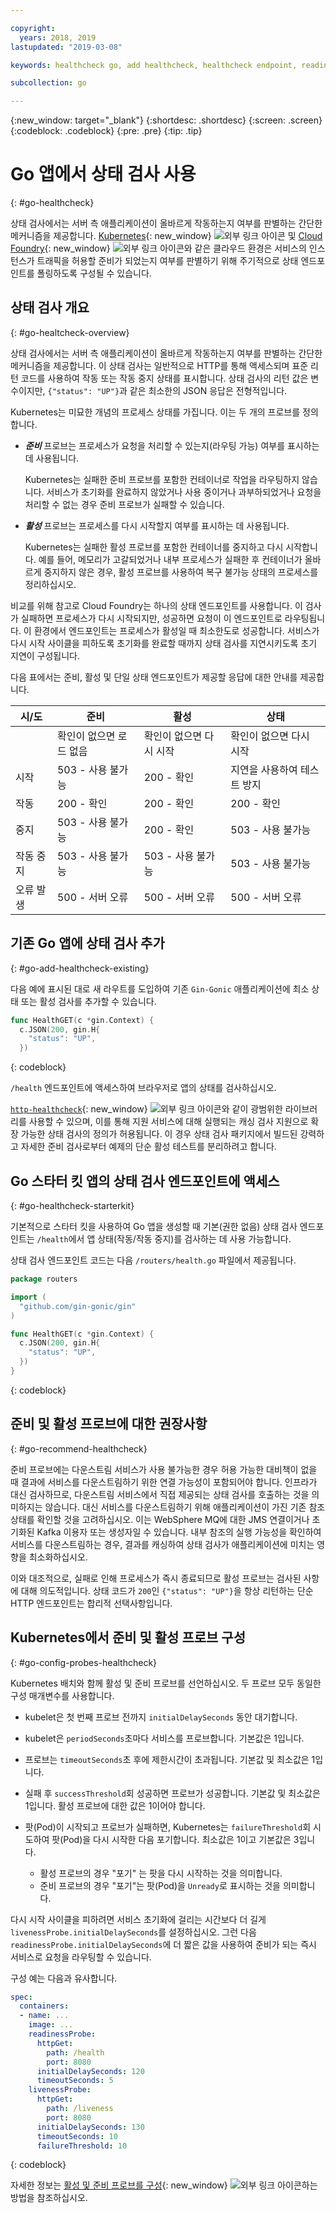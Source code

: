 ```yaml
---

copyright:
  years: 2018, 2019
lastupdated: "2019-03-08"

keywords: healthcheck go, add healthcheck, healthcheck endpoint, readiness go, liveness go, endpoint go, probes go

subcollection: go

---
```


{:new_window: target="_blank"}
{:shortdesc: .shortdesc}
{:screen: .screen}
{:codeblock: .codeblock}
{:pre: .pre}
{:tip: .tip}

# Go 앱에서 상태 검사 사용
{: #go-healthcheck}

상태 검사에서는 서버 측 애플리케이션이 올바르게 작동하는지 여부를 판별하는 간단한 메커니즘을 제공합니다. [Kubernetes](https://www.ibm.com/cloud/container-service){: new_window} ![외부 링크 아이콘](../icons/launch-glyph.svg "외부 링크 아이콘") 및 [Cloud Foundry](https://www.ibm.com/cloud/cloud-foundry){: new_window} ![외부 링크 아이콘](../icons/launch-glyph.svg "외부 링크 아이콘")와 같은 클라우드 환경은 서비스의 인스턴스가 트래픽을 허용할 준비가 되었는지 여부를 판별하기 위해 주기적으로 상태 엔드포인트를 폴링하도록 구성될 수 있습니다.

## 상태 검사 개요
{: #go-healtcheck-overview}

상태 검사에서는 서버 측 애플리케이션이 올바르게 작동하는지 여부를 판별하는 간단한 메커니즘을 제공합니다. 이 상태 검사는 일반적으로 HTTP를 통해 액세스되며 표준 리턴 코드를 사용하여 작동 또는 작동 중지 상태를 표시합니다. 상태 검사의 리턴 값은 변수이지만, `{"status": "UP"}`과 같은 최소한의 JSON 응답은 전형적입니다.

Kubernetes는 미묘한 개념의 프로세스 상태를 가집니다. 이는 두 개의 프로브를 정의합니다.

- _**준비**_ 프로브는 프로세스가 요청을 처리할 수 있는지(라우팅 가능) 여부를 표시하는 데 사용됩니다.

  Kubernetes는 실패한 준비 프로브를 포함한 컨테이너로 작업을 라우팅하지 않습니다. 서비스가 초기화를 완료하지 않았거나 사용 중이거나 과부하되었거나 요청을 처리할 수 없는 경우 준비 프로브가 실패할 수 있습니다.

- _**활성**_ 프로브는 프로세스를 다시 시작할지 여부를 표시하는 데 사용됩니다.

  Kubernetes는 실패한 활성 프로브를 포함한 컨테이너를 중지하고 다시 시작합니다. 예를 들어, 메모리가 고갈되었거나 내부 프로세스가 실패한 후 컨테이너가 올바르게 중지하지 않은 경우, 활성 프로브를 사용하여 복구 불가능 상태의 프로세스를 정리하십시오.

비교를 위해 참고로 Cloud Foundry는 하나의 상태 엔드포인트를 사용합니다. 이 검사가 실패하면 프로세스가 다시 시작되지만, 성공하면 요청이 이 엔드포인트로 라우팅됩니다. 이 환경에서 엔드포인트는 프로세스가 활성일 때 최소한도로 성공합니다. 서비스가 다시 시작 사이클을 피하도록 초기화를 완료할 때까지 상태 검사를 지연시키도록 초기 지연이 구성됩니다.

다음 표에서는 준비, 활성 및 단일 상태 엔드포인트가 제공할 응답에 대한 안내를 제공합니다.

|시/도    | 준비                   | 활성                   | 상태                    |
|----------|-----------------------------|----------------------------|---------------------------|
|          | 확인이 없으면 로드 없음       | 확인이 없으면 다시 시작      | 확인이 없으면 다시 시작     |
| 시작 | 503 - 사용 불가능           | 200 - 확인                   |지연을 사용하여 테스트 방지   |
| 작동       | 200 - 확인                    | 200 - 확인                   | 200 - 확인                  |
| 중지 | 503 - 사용 불가능           | 200 - 확인                   | 503 - 사용 불가능         |
|작동 중지     | 503 - 사용 불가능           | 503 - 사용 불가능          | 503 - 사용 불가능         |
|오류 발생  | 500 - 서버 오류          | 500 - 서버 오류         | 500 - 서버 오류        |

## 기존 Go 앱에 상태 검사 추가
{: #go-add-healthcheck-existing}

다음 예에 표시된 대로 새 라우트를 도입하여 기존 `Gin-Gonic` 애플리케이션에 최소 상태 또는 활성 검사를 추가할 수 있습니다.
```go
func HealthGET(c *gin.Context) {
  c.JSON(200, gin.H{
    "status": "UP",
  })
```
{: codeblock}

`/health` 엔드포인트에 액세스하여 브라우저로 앱의 상태를 검사하십시오.

[`http-healthcheck`](https://github.com/robzienert/http-healthcheck){: new_window} ![외부 링크 아이콘](../icons/launch-glyph.svg "외부 링크 아이콘")와 같이 광범위한 라이브러리를 사용할 수 있으며, 이를 통해 지원 서비스에 대해 실행되는 캐싱 검사 지원으로 확장 가능한 상태 검사의 정의가 허용됩니다. 이 경우 상태 검사 패키지에서 빌드된 강력하고 자세한 준비 검사로부터 예제의 단순 활성 테스트를 분리하려고 합니다.

## Go 스타터 킷 앱의 상태 검사 엔드포인트에 액세스
{: #go-healthcheck-starterkit}

기본적으로 스타터 킷을 사용하여 Go 앱을 생성할 때
기본(권한 없음) 상태 검사 엔드포인트는 `/health`에서 앱 상태(작동/작동 중지)를 검사하는 데 사용 가능합니다.

상태 검사 엔드포인트 코드는 다음 `/routers/health.go` 파일에서 제공됩니다.
```go
package routers

import (
  "github.com/gin-gonic/gin"
)

func HealthGET(c *gin.Context) {
  c.JSON(200, gin.H{
    "status": "UP",
  })
}
```
{: codeblock}

## 준비 및 활성 프로브에 대한 권장사항
{: #go-recommend-healthcheck}

준비 프로브에는 다운스트림 서비스가 사용 불가능한 경우 허용 가능한 대비책이 없을 때 결과에 서비스를 다운스트림하기 위한 연결 가능성이 포함되어야 합니다. 인프라가 대신 검사하므로, 다운스트림 서비스에서 직접 제공되는 상태 검사를 호출하는 것을 의미하지는 않습니다. 대신 서비스를 다운스트림하기 위해 애플리케이션이 가진 기존 참조 상태를 확인할 것을 고려하십시오. 이는 WebSphere MQ에 대한 JMS 연결이거나 초기화된 Kafka 이용자 또는 생성자일 수 있습니다. 내부 참조의 실행 가능성을 확인하여 서비스를 다운스트림하는 경우, 결과를 캐싱하여 상태 검사가 애플리케이션에 미치는 영향을 최소화하십시오.

이와 대조적으로, 실패로 인해 프로세스가 즉시 종료되므로 활성 프로브는 검사된 사항에 대해 의도적입니다. 상태 코드가 `200`인 `{"status": "UP"}`을 항상 리턴하는 단순 HTTP 엔드포인트는 합리적 선택사항입니다.

## Kubernetes에서 준비 및 활성 프로브 구성
{: #go-config-probes-healthcheck}

Kubernetes 배치와 함께 활성 및 준비 프로브를 선언하십시오. 두 프로브 모두 동일한 구성 매개변수를 사용합니다.

* kubelet은 첫 번째 프로브 전까지 `initialDelaySeconds` 동안 대기합니다.

* kubelet은 `periodSeconds`초마다 서비스를 프로브합니다. 기본값은 1입니다.

* 프로브는 `timeoutSeconds`초 후에 제한시간이 초과됩니다. 기본값 및 최소값은 1입니다.

* 실패 후 `successThreshold`회 성공하면 프로브가 성공합니다. 기본값 및 최소값은 1입니다. 활성 프로브에 대한 값은 1이어야 합니다.

* 팟(Pod)이 시작되고 프로브가 실패하면, Kubernetes는 `failureThreshold`회 시도하여 팟(Pod)을 다시 시작한 다음 포기합니다. 최소값은 1이고 기본값은 3입니다.
    - 활성 프로브의 경우 "포기" 는 팟을 다시 시작하는 것을 의미합니다.
    - 준비 프로브의 경우 "포기"는 팟(Pod)을 `Unready`로 표시하는 것을 의미합니다.

다시 시작 사이클을 피하려면 서비스 초기화에 걸리는 시간보다 더 길게 `livenessProbe.initialDelaySeconds`를 설정하십시오. 그런 다음 `readinessProbe.initialDelaySeconds`에 더 짧은 값을 사용하여 준비가 되는 즉시 서비스로 요청을 라우팅할 수 있습니다.

구성 예는 다음과 유사합니다.
```yaml
spec:
  containers:
  - name: ...
    image: ...
    readinessProbe:
      httpGet:
        path: /health
        port: 8080
      initialDelaySeconds: 120
      timeoutSeconds: 5
    livenessProbe:
      httpGet:
        path: /liveness
        port: 8080
      initialDelaySeconds: 130
      timeoutSeconds: 10
      failureThreshold: 10
```
{: codeblock}

자세한 정보는 [활성 및 준비 프로브를 구성](https://kubernetes.io/docs/tasks/configure-pod-container/configure-liveness-readiness-probes/){: new_window} ![외부 링크 아이콘](../icons/launch-glyph.svg "외부 링크 아이콘")하는 방법을 참조하십시오.
